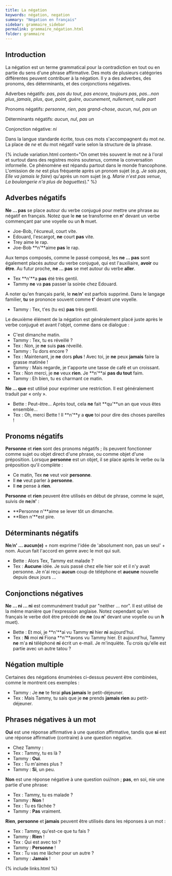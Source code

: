 ```yaml
---
title: La négation
keywords: négation, negation
summary: "Négation en français"
sidebar: grammaire_sidebar
permalink: grammaire_négation.html
folder: grammaire
---
```


## Introduction
La négation est un terme grammatical pour la contradiction en tout ou en partie du sens d'une phrase affirmative. Des mots de plusieurs catégories différentes peuvent contribuer à la négation. Il y a des adverbes, des pronoms, des déterminants, et des conjonctions négatives.

Adverbes négatifs: *pas*, *pas du tout*, *pas encore*, *toujours pas*, *pas...non plus*, *jamais*, *plus*, *que*, *point*, *guère*, *aucunement*, *nullement*, *nulle part*

Pronoms négatifs: *personne*, *rien*, *pas grand-chose*, *aucun*, *nul*, *pas un*

Déterminants négatifs: *aucun*, *nul*, *pas un*

Conjonction négative: *ni*

Dans la langue standarde écrite, tous ces mots s'accompagnent du mot *ne*. La place de *ne* et du mot négatif varie selon la structure de la phrase.

{% include variation.html content="On omet très souvent le mot *ne* à l'oral et surtout dans des registres moins soutenus, comme la conversation informelle. Ce phénomène est répandu partout dans le monde francophone. L'omission de *ne* est plus fréquente après un pronom sujet (e.g. *Je sais pas*, *Elle va jamais le faire*) qu'après un nom sujet (e.g. *Marie n'est pas venue*, *La boulangerie n'a plus de baguettes*)." %}

## Adverbes négatifs

**Ne ... pas** se place autour du verbe conjugué pour mettre une phrase au négatif en français. Notez que le **ne** se transforme en **n'** devant un verbe commençant par une voyelle ou un **h** muet. 

* Joe-Bob, l'écureuil, court vite. 
* Edouard, l'escargot, **ne** court **pas** vite.
* Trey aime le rap.
* Joe-Bob **n'**aime **pas** le rap.

Aux temps composés, comme le passé composé, les **ne ... pas** sont également placés autour du verbe conjugué, qui est l'auxiliaire, **avoir** ou **être**. Au futur proche, **ne ... pas** se met autour du verbe **aller**.

* Tex **n'**a **pas** été très gentil.
* Tammy **ne** va **pas** passer la soirée chez Edouard.

A noter qu'en français parlé, le **ne**/**n'** est parfois supprimé. Dans le langage familier, **tu** se prononce souvent comme **t'** devant une voyelle.

* Tammy : Tex, t'es (tu es) **pas** très gentil.

Le deuxième élément de la négation est généralement placé juste après le verbe conjugué et avant l'objet, comme
dans ce dialogue :

* C'est dimanche matin.
* Tammy : Tex, tu es réveillé ?
* Tex : Non, je **ne** suis **pas** réveillé.
* Tammy : Tu dors encore ?
* Tex : Maintenant, je **ne** dors **plus** ! Avec toi, je **ne** peux **jamais** faire la grasse matinée !
* Tammy : Mais regarde, je t'apporte une tasse de café et un croissant.
* Tex : Non merci, je **ne** veux **rien**. Je **n'**ai **pas du tout** faim.
* Tammy : Eh bien, tu es charmant ce matin.

**Ne ... que** est utilisé pour exprimer une restriction. Il est généralement traduit par « only ».

* Bette : Peut-être... Après tout, cela **ne** fait **qu'**un an que vous êtes ensemble...
* Tex : Oh, merci Bette ! Il **n'**y a **que** toi pour dire des choses pareilles !

## Pronoms négatifs

**Personne** et **rien** sont des pronoms négatifs ; ils peuvent fonctionner comme sujet ou objet direct d'une phrase, ou comme objet d'une préposition. Lorsque **personne** est un objet, il se place après le verbe ou la préposition qu'il complète :

* Ce matin, Tex **ne** veut voir **personne**.
* Il **ne** veut parler à **personne**.
* Il **ne** pense à **rien**.

**Personne** et **rien** peuvent être utilisés en début de phrase, comme le sujet, suivis de **ne**/**n'** :

* **Personne n'**aime se lever tôt un dimanche.
* **Rien n'**est pire.

## Déterminants négatifs

**Ne**/**n' ... aucun(e)** + nom exprime l'idée de 'absolument non, pas un seul' + nom. Aucun fait l'accord en genre avec le mot qui suit.

* Bette : Alors Tex, Tammy est malade ?
* Tex : **Aucune** idée. Je suis passé chez elle hier soir et il n'y avait personne. Je n'ai reçu **aucun** coup de téléphone et **aucune** nouvelle depuis deux jours ...

## Conjonctions négatives

**Ne ... ni ... ni** est communément traduit par "neither ... nor". Il est utilisé de la même manière que l'expression anglaise. Notez cependant qu'en français le verbe doit être précédé de **ne** (ou **n'** devant une voyelle ou un **h** muet).

* Bette : Et moi, je **n'**ai vu Tammy **ni** hier **ni** aujourd'hui.
* Tex : **Ni** moi **ni** Fiona **n'**avons vu Tammy hier. Et aujourd'hui, Tammy **ne** m'a **ni** téléphoné **ni** écrit un e-mail. Je m'inquiète. Tu crois qu'elle est partie avec un autre tatou ?

## Négation multiple

Certaines des négations énumérées ci-dessus peuvent être combinées, comme le montrent ces exemples :

* Tammy : Je **ne** te ferai **plus jamais** le petit-déjeuner.
* Tex : Mais Tammy, tu sais que je **ne** prends **jamais rien** au petit-déjeuner.

## Phrases négatives à un mot
**Oui** est une réponse affirmative à une question affirmative, tandis que **si** est une réponse affirmative (contraire) à une question négative.

* Chez Tammy :
* Tex : Tammy, tu es là ?
* Tammy : **Oui**.
* Tex : Tu m'aimes plus ?
* Tammy : **Si**, un peu.

**Non** est une réponse négative à une question oui/non ; **pas**, en soi, nie une partie d'une phrase:

* Tex : Tammy, tu es malade ?
* Tammy : **Non** !
* Tex : Tu es fâchée ?
* Tammy : **Pas** vraiment.

**Rien**, **personne** et **jamais** peuvent être utilisés dans les réponses à un mot :

* Tex : Tammy, qu'est-ce que tu fais ?
* Tammy : **Rien** !
* Tex : Qui est avec toi ?
* Tammy : **Personne** !
* Tex : Tu vas me lâcher pour un autre ?
* Tammy : **Jamais** !

{% include links.html %}
